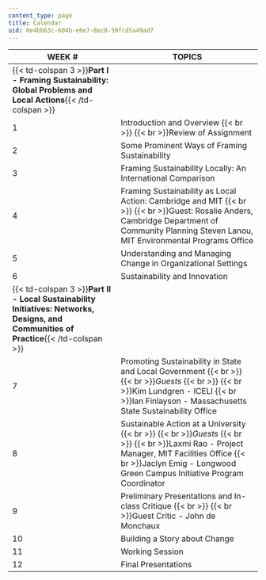 ```yaml
---
content_type: page
title: Calendar
uid: 0e4bb63c-604b-e6e7-8ec8-59fcd5a49ad7
---
```


| WEEK # | TOPICS |
| --- | --- |
| {{< td-colspan 3 >}}**Part I - Framing Sustainability: Global Problems and Local Actions**{{< /td-colspan >}} |||
| 1 | Introduction and Overview  {{< br >}}  {{< br >}}Review of Assignment |
| 2 | Some Prominent Ways of Framing Sustainability |
| 3 | Framing Sustainability Locally: An International Comparison |
| 4 | Framing Sustainability as Local Action: Cambridge and MIT  {{< br >}}  {{< br >}}Guest: Rosalie Anders, Cambridge Department of Community Planning Steven Lanou, MIT Environmental Programs Office |
| 5 | Understanding and Managing Change in Organizational Settings |
| 6 | Sustainability and Innovation |
| {{< td-colspan 3 >}}**Part II - Local Sustainability Initiatives: Networks, Designs, and Communities of Practice**{{< /td-colspan >}} |||
| 7 | Promoting Sustainability in State and Local Government  {{< br >}}  {{< br >}}_Guests_  {{< br >}}  {{< br >}}Kim Lundgren - ICELI  {{< br >}}Ian Finlayson - Massachusetts State Sustainability Office |
| 8 | Sustainable Action at a University  {{< br >}}  {{< br >}}_Guests_  {{< br >}}  {{< br >}}Laxmi Rao - Project Manager, MIT Facilities Office  {{< br >}}Jaclyn Emig - Longwood Green Campus Initiative Program Coordinator |
| 9 | Preliminary Presentations and In-class Critique  {{< br >}}  {{< br >}}Guest Critic - John de Monchaux |
| 10 | Building a Story about Change |
| 11 | Working Session |
| 12 | Final Presentations